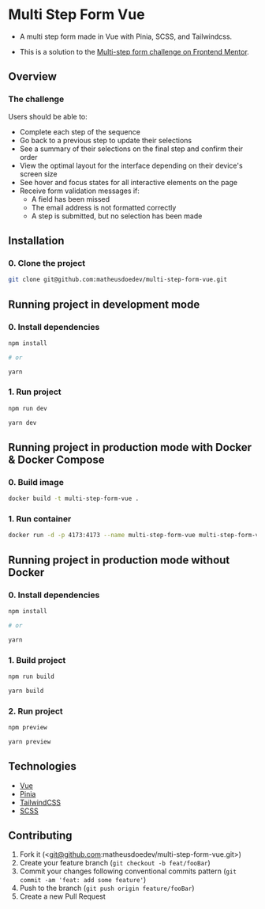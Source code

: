 # Multi Step Form Vue

- A multi step form made in Vue with Pinia, SCSS, and Tailwindcss.

- This is a solution to the [Multi-step form challenge on Frontend Mentor](https://www.frontendmentor.io/challenges/multistep-form-YVAnSdqQBJ).

## Overview

### The challenge

Users should be able to:

- Complete each step of the sequence
- Go back to a previous step to update their selections
- See a summary of their selections on the final step and confirm their order
- View the optimal layout for the interface depending on their device's screen size
- See hover and focus states for all interactive elements on the page
- Receive form validation messages if:
  - A field has been missed
  - The email address is not formatted correctly
  - A step is submitted, but no selection has been made

## Installation

### 0. Clone the project

```sh
git clone git@github.com:matheusdoedev/multi-step-form-vue.git
```

## Running project in development mode

### 0. Install dependencies

```sh
npm install

# or

yarn
```

### 1. Run project

```sh
npm run dev

yarn dev
```

## Running project in production mode with Docker & Docker Compose

### 0. Build image

```sh
docker build -t multi-step-form-vue .
```

### 1. Run container

```sh
docker run -d -p 4173:4173 --name multi-step-form-vue multi-step-form-vue
```

## Running project in production mode without Docker

### 0. Install dependencies

```sh
npm install

# or

yarn
```

### 1. Build project

```sh
npm run build

yarn build
```

### 2. Run project

```sh
npm preview

yarn preview
```

## Technologies

- [Vue](https://vuejs.org/)
- [Pinia](https://pinia.vuejs.org/)
- [TailwindCSS](https://tailwindcss.com/docs)
- [SCSS](https://sass-lang.com/)

## Contributing

1. Fork it (<git@github.com:matheusdoedev/multi-step-form-vue.git>)
2. Create your feature branch (`git checkout -b feat/fooBar`)
3. Commit your changes following conventional commits pattern (`git commit -am 'feat: add some feature'`)
4. Push to the branch (`git push origin feature/fooBar`)
5. Create a new Pull Request
